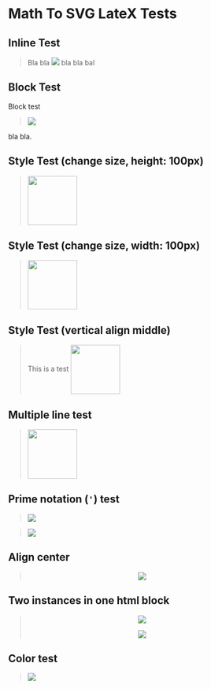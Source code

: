# Math To SVG LateX Tests

## Inline Test
> Bla bla <img src="https://math.justforfun.click/$$/\sum_{i=1}^{100} x_i + y_i"/> bla bla bal


## Block Test
Block test

> <img src="https://math.justforfun.click/$$/\sum_{i=1}^{100} x_i + y_i"/>

bla bla.


## Style Test (change size, height: 100px)
> <img src="https://math.justforfun.click/$$/\sum_{i=1}^{100} x_i + y_i" style="height:100px"/>


## Style Test (change size, width: 100px)
> <img src="https://math.justforfun.click/$$/\sum_{i=1}^{100} x_i + y_i" style="width:100px"/>


## Style Test (vertical align middle)
> This is a test <img style="height:100px; vertical-align:middle" src="https://math.justforfun.click/$$/\sum_{i=1}^{100} x_i + y_i"/>


## Multiple line test
> <img style="height:100px" src="https://math.justforfun.click/$$/
f(n) =
    \begin{cases}
        n//2       & \quad \text{if } n \text{ is even} --
        -(n+1)//2  & \quad \text{if } n \text{ is odd}
    \end{cases}
">

## Prime notation (`'`) test
> <img src="https://math.justforfun.click/$$/h'x'''(x) = g'(h(x)')"/>

> <img src="https://math.justforfun.click/$$/f'(x) = h'(g(x)) \cdot g'(x)"/>

## Align center
> <p align="center"><img src="https://math.justforfun.click/$$/a = a + b"/></p>

## Two instances in one html block
> <p align="center"><img src="https://math.justforfun.click/$$/a = a + b"/></p><p align="center"><img src="https://math.justforfun.click/$$/c = d + e"/></p>

## Color test
> <img src="https://math.justforfun.click/$$/k = {\color{red}x} \mathbin{\color{blue}-} 2"/>
